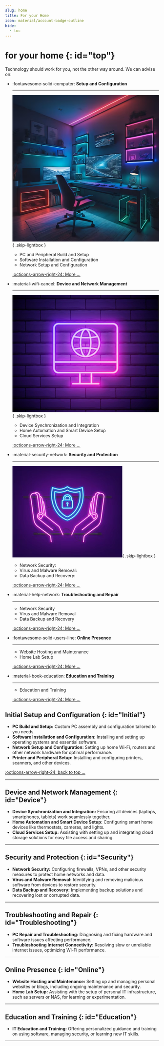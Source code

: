 ```yaml
---
slug: home
title: For your Home
icon: material/account-badge-outline
hide:
  - toc
---
```


# for your home {: id="top"}

Technology should work for you, not the other way around. We can advise on:

<div class="grid cards" markdown>

- :fontawesome-solid-computer: __Setup and Configuration__
    
    ---
  ![pc build](images/home_gaming.png){ .skip-lightbox }
    - PC and Peripheral Build and Setup  
    - Software Installation and Configuration  
    - Network Setup and Configuration  

    [:octicons-arrow-right-24: More ... ](#Initial)

- :material-wifi-cancel: __Device and Network Management__
    
    ---
  ![network](images/network.jpg){ .skip-lightbox }
    - Device Synchronization and Integration  
    - Home Automation and Smart Device Setup  
    - Cloud Services Setup 

    [:octicons-arrow-right-24: More ... ](#Device)


- :material-security-network: __Security and Protection__ 

    ---
    ![security](images/security.jpg){ .skip-lightbox }
    - Network Security:  
    - Virus and Malware Removal:  
    - Data Backup and Recovery:  

    [:octicons-arrow-right-24: More ... ](#Security)


- :material-help-network: __Troubleshooting and Repair__ 

    ---

    - Network Security  
    - Virus and Malware Removal  
    - Data Backup and Recovery  

    [:octicons-arrow-right-24: More ... ](#Troubleshooting)

- :fontawesome-solid-users-line: __Online Presence__ 

    ---

    - Website Hosting and Maintenance  
    - Home Lab Setup  

    [:octicons-arrow-right-24: More ... ](#Online)

- :material-book-education: __Education and Training__ 

    ---

    - Education and Training  

    [:octicons-arrow-right-24: More ... ](#Education)

</div>

## Initial Setup and Configuration {: id="Initial"}

- **PC Build and Setup:** Custom PC assembly and configuration tailored to you needs.
- **Software Installation and Configuration:** Installing and setting up operating systems and essential software.  
- **Network Setup and Configuration:** Setting up home Wi-Fi, routers and other network hardware for optimal performance.  
- **Printer and Peripheral Setup:** Installing and configuring printers, scanners, and other devices.  

[:octicons-arrow-right-24: back to top ... ](#top)

---
## Device and Network Management {: id="Device"}

- **Device Synchronization and Integration:** Ensuring all devices (laptops, smartphones, tablets) work seamlessly together.
- **Home Automation and Smart Device Setup:** Configuring smart home devices like thermostats, cameras, and lights.
- **Cloud Services Setup:** Assisting with setting up and integrating cloud storage solutions for easy file access and sharing.

---
## Security and Protection {: id="Security"}

- **Network Security:** Configuring firewalls, VPNs, and other security measures to protect home networks and data.
- **Virus and Malware Removal:** Identifying and removing malicious software from devices to restore security.
- **Data Backup and Recovery:** Implementing backup solutions and recovering lost or corrupted data.

---
## Troubleshooting and Repair {: id="Troubleshooting"}

- **PC Repair and Troubleshooting:** Diagnosing and fixing hardware and software issues affecting performance.
- **Troubleshooting Internet Connectivity:** Resolving slow or unreliable internet issues, optimizing Wi-Fi performance.

---
## Online Presence {: id="Online"}

- **Website Hosting and Maintenance:** Setting up and managing personal websites or blogs, including ongoing maintenance and security.
- **Home Lab Setup:** Assisting with the setup of personal IT infrastructure, such as servers or NAS, for learning or experimentation.

---
## Education and Training {: id="Education"}

- **IT Education and Training:** Offering personalized guidance and training on using software, managing security, or learning new IT skills.

---
